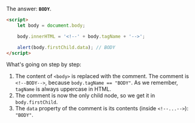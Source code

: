 The answer: **`BODY`**.

```html run
<script>
    let body = document.body;

    body.innerHTML = '<!--' + body.tagName + '-->';

    alert(body.firstChild.data); // BODY
</script>
```

What's going on step by step:

1. The content of `<body>` is replaced with the comment. The comment is `<!--BODY-->`, because `body.tagName == "BODY"`. As we remember, `tagName` is always uppercase in HTML.
2. The comment is now the only child node, so we get it in `body.firstChild`.
3. The `data` property of the comment is its contents (inside `<!--...-->`): `"BODY"`.
